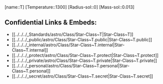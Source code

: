 ﻿---
confidential: public
isDeleted: false
isReadOnly: false
SpocWebEntityId: 28195
tags:
- astro/StarClass
type: StarClass
---

[name::T]
[Temperature::1300]
[Radius-sol::0]
[Mass-sol::0.013]




## Confidential Links & Embeds: 
- [[../../../_Standards/astro/Class/Star-Class~T|Star-Class~T]] 
- [[../../../_public/astro/Class/Star-Class~T.public|Star-Class~T.public]] 
- [[../../../_internal/astro/Class/Star-Class~T.internal|Star-Class~T.internal]] 
- [[../../../_protect/astro/Class/Star-Class~T.protect|Star-Class~T.protect]] 
- [[../../../_private/astro/Class/Star-Class~T.private|Star-Class~T.private]] 
- [[../../../_personal/astro/Class/Star-Class~T.personal|Star-Class~T.personal]] 
- [[../../../_secret/astro/Class/Star-Class~T.secret|Star-Class~T.secret]]

